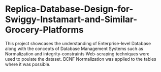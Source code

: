# Replica-Database-Design-for-Swiggy-Instamart-and-Similar-Grocery-Platforms
This project showcases the understanding of Enterprise-level Database along with the concepts of Database Management Systems such as Normalization and integrity-constraints
Web-scraping techniques were used to poulate the dataset.
BCNF Normalization was applied to the tables where it was possible.



